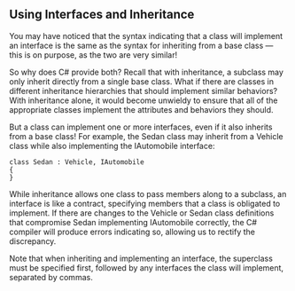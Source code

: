 ## Using Interfaces and Inheritance

You may have noticed that the syntax indicating that a class will implement an interface is the same as the syntax for inheriting from a base class — this is on purpose, as the two are very similar!

So why does C# provide both? Recall that with inheritance, a subclass may only inherit directly from a single base class. What if there are classes in different inheritance hierarchies that should implement similar behaviors? With inheritance alone, it would become unwieldy to ensure that all of the appropriate classes implement the attributes and behaviors they should.

But a class can implement one or more interfaces, even if it also inherits from a base class! For example, the Sedan class may inherit from a Vehicle class while also implementing the IAutomobile interface:

```
class Sedan : Vehicle, IAutomobile
{
}

```

While inheritance allows one class to pass members along to a subclass, an interface is like a contract, specifying members that a class is obligated to implement. If there are changes to the Vehicle or Sedan class definitions that compromise Sedan implementing IAutomobile correctly, the C# compiler will produce errors indicating so, allowing us to rectify the discrepancy.

Note that when inheriting and implementing an interface, the superclass must be specified first, followed by any interfaces the class will implement, separated by commas.
